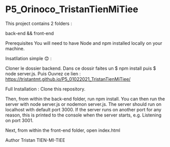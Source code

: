 # P5_Orinoco_TristanTienMiTiee

This project contains 2 folders :

back-end && front-end

Prerequisites You will need to have Node and npm installed locally on your machine.

Insatllation simple :blush: :

Cloner le dossier backend. Dans ce dossir faites un $ npm install puis $ node server.js.
Puis
Ouvrez ce lien : https://tristantmt.github.io/P5_01022021_TristanTienMiTiee/


Full Installation : Clone this repository.

Then, from within the back-end folder, run npm install. You can then run the server with node server.js or nodemon server.js. The server should run on localhost with default port 3000. If the server runs on another port for any reason, this is printed to the console when the server starts, e.g. Listening on port 3001.

Next, from within the front-end folder, open index.html

Author Tristan TIEN-MI-TIEE
